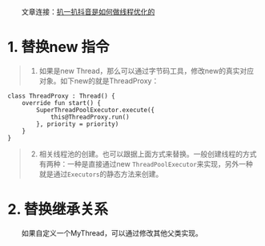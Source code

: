 &emsp;&emsp;文章连接：[扒一扒抖音是如何做线程优化的](https://juejin.cn/post/7212446354920407096)

# 1. 替换new 指令
> 1. 如果是new Thread，那么可以通过字节码工具，修改new的真实对应对象。如下new的就是ThreadProxy：
```
class ThreadProxy : Thread() {
    override fun start() {
        SuperThreadPoolExecutor.execute({
            this@ThreadProxy.run()
        }, priority = priority)
    }
}
```
> 2. 相关线程池的创建。也可以跟据上面方式来替换。一般创建线程的方式有两种：一种是直接通过new `ThreadPoolExecutor`来实现，另外一种就是通过`Executors`的静态方法来创建。

# 2. 替换继承关系
&emsp;&emsp;如果自定义一个MyThread，可以通过修改其他父类实现。